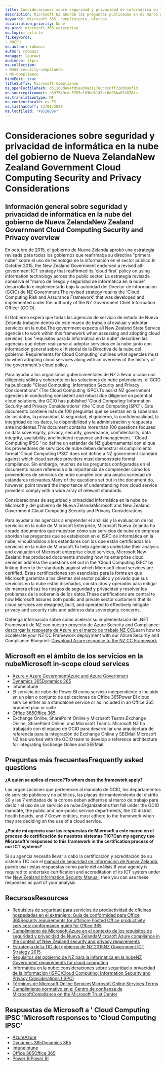 ```yaml
---
title: Consideraciones sobre seguridad y privacidad de informática en la nube del gobierno de Nueva Zelanda
description: Microsoft NZ aborda las preguntas publicadas en el marco de informática en la nube de Nueva Zelanda.
keywords: Microsoft 365, cumplimiento, ofertas
localization_priority: None
ms.prod: microsoft-365-enterprise
ms.topic: article
f1.keywords:
- NOCSH
ms.author: robmazz
author: robmazz
manager: laurawi
audience: itpro
ms.collection:
- M365-security-compliance
- MS-Compliance
hideEdit: true
titleSuffix: Microsoft Compliance
ms.openlocfilehash: db1168d494fd5a8d0a31176ccccdff72dd096f1d
ms.sourcegitcommit: c697549cdc5785e163bd6147cf0d95ba61b078fe
ms.translationtype: MT
ms.contentlocale: es-ES
ms.lasthandoff: 12/01/2020
ms.locfileid: "49528896"
---
```

# <a name="new-zealand-government-cloud-computing-security-and-privacy-considerations"></a><span data-ttu-id="b9496-104">Consideraciones sobre seguridad y privacidad de informática en la nube del gobierno de Nueva Zelanda</span><span class="sxs-lookup"><span data-stu-id="b9496-104">New Zealand Government Cloud Computing Security and Privacy Considerations</span></span>

## <a name="new-zealand-government-cloud-computing-security-and-privacy-overview"></a><span data-ttu-id="b9496-105">Información general sobre seguridad y privacidad de informática en la nube del gobierno de Nueva Zelanda</span><span class="sxs-lookup"><span data-stu-id="b9496-105">New Zealand Government Cloud Computing Security and Privacy overview</span></span>

<span data-ttu-id="b9496-106">En octubre de 2015, el gobierno de Nueva Zelanda aprobó una estrategia revisada para todos los gobiernos que reafirmaba su directiva "primera nube" sobre el uso de tecnología de la información en el sector público.</span><span class="sxs-lookup"><span data-stu-id="b9496-106">In October 2015, the New Zealand Government endorsed a revised all-government ICT strategy that reaffirmed its 'cloud first' policy on using information technology across the public sector.</span></span> <span data-ttu-id="b9496-107">La estrategia revisada conserva el "marco de riesgo y seguridad de informática en la nube" desarrollado e implementado bajo la autoridad del Director de información (GCIO) de NZ Government.</span><span class="sxs-lookup"><span data-stu-id="b9496-107">The revised strategy retains the 'Cloud Computing Risk and Assurance Framework' that was developed and implemented under the authority of the NZ Government Chief Information Officer (GCIO).</span></span>

<span data-ttu-id="b9496-108">El Gobierno espera que todas las agencias de servicio de estado de Nueva Zelanda trabajen dentro de este marco de trabajo al evaluar y adoptar servicios en la nube.</span><span class="sxs-lookup"><span data-stu-id="b9496-108">The government expects all New Zealand State Service agencies to work within this framework when assessing and adopting cloud services.</span></span> <span data-ttu-id="b9496-109">Los "requisitos para la informática en la nube" describen las agencias que deben realizarse al adoptar servicios en la nube junto con información general sobre el historial de la Directiva de la nube del gobierno.</span><span class="sxs-lookup"><span data-stu-id="b9496-109">'Requirements for Cloud Computing' outlines what agencies must do when adopting cloud services along with an overview of the history of the government's cloud policy.</span></span>

<span data-ttu-id="b9496-110">Para ayudar a los organismos gubernamentales de NZ a llevar a cabo una diligencia sólida y coherente en las soluciones de nube potenciales, el GCIO ha publicado "Cloud Computing: Information Security and Privacy Considerations" (The Cloud Computing ISPC).</span><span class="sxs-lookup"><span data-stu-id="b9496-110">To assist NZ government agencies in conducting consistent and robust due diligence on potential cloud solutions, the GCIO has published 'Cloud Computing: Information Security and Privacy Considerations' (the 'Cloud Computing ISPC').</span></span> <span data-ttu-id="b9496-111">Este documento contiene más de 100 preguntas que se centran en la soberanía de los datos, la privacidad, la seguridad, el gobierno, la confidencialidad, la integridad de los datos, la disponibilidad y la administración y respuesta ante incidentes.</span><span class="sxs-lookup"><span data-stu-id="b9496-111">This document contains more than 100 questions focused on data sovereignty, privacy, security, governance, confidentiality, data integrity, availability, and incident response and management.</span></span> <span data-ttu-id="b9496-112">' Cloud Computing IPSC ' no define un estándar de NZ gubernamental con el que los proveedores de servicios de nube deben demostrar el cumplimiento formal.</span><span class="sxs-lookup"><span data-stu-id="b9496-112">'Cloud Computing IPSC' does not define a NZ government standard against which cloud service providers must demonstrate formal compliance.</span></span> <span data-ttu-id="b9496-113">Sin embargo, muchas de las preguntas configuradas en el documento hacen referencia a la importancia de comprender cómo los proveedores de servicios de nube cumplen con una amplia variedad de estándares relevantes.</span><span class="sxs-lookup"><span data-stu-id="b9496-113">Many of the questions set out in the document do, however, point toward the importance of understanding how cloud service providers comply with a wide array of relevant standards.</span></span>

<span data-ttu-id="b9496-114">Consideraciones de seguridad y privacidad informática en la nube de Microsoft y del gobierno de Nueva Zelanda</span><span class="sxs-lookup"><span data-stu-id="b9496-114">Microsoft and New Zealand Government Cloud Computing Security and Privacy Considerations</span></span>

<span data-ttu-id="b9496-115">Para ayudar a las agencias a emprender el análisis y la evaluación de los servicios en la nube de Microsoft Enterprise, Microsoft Nueva Zelanda ha creado documentos que muestran cómo sus servicios de nube de empresa abordan las preguntas que se establecen en el ISPC de informática en la nube, vinculándolos a los estándares con los que están certificados los servicios en la nube de Microsoft.</span><span class="sxs-lookup"><span data-stu-id="b9496-115">To help agencies undertake their analysis and evaluation of Microsoft enterprise cloud services, Microsoft New Zealand has produced documents showing how its enterprise cloud services address the questions set out in the 'Cloud Computing ISPC' by linking them to the standards against which Microsoft cloud services are certified.</span></span> <span data-ttu-id="b9496-116">Estas certificaciones son esenciales para la forma en que Microsoft garantiza a los clientes del sector público y privado que sus servicios en la nube están diseñados, construidos y operados para mitigar de manera eficaz los riesgos de seguridad y privacidad y resolver los problemas de la soberanía de los datos.</span><span class="sxs-lookup"><span data-stu-id="b9496-116">These certifications are central to how Microsoft assures both public and private sector customers that its cloud services are designed, built, and operated to effectively mitigate privacy and security risks and address data sovereignty concerns.</span></span>

<span data-ttu-id="b9496-117">Obtenga información sobre cómo acelerar su implementación de .NET Framework de NZ con nuestro proyecto de Azure Security and Compliance: [descargar la respuesta de Azure en el marco de trabajo NZ CC](https://gallery.technet.microsoft.com/Response-to-GCIO-Cloud-e117bbb9)</span><span class="sxs-lookup"><span data-stu-id="b9496-117">Learn how to accelerate your NZ CC Framework deployment with our Azure Security and Compliance Blueprint: [Download Azure response to the NZ CC Framework](https://gallery.technet.microsoft.com/Response-to-GCIO-Cloud-e117bbb9)</span></span>

## <a name="microsoft-in-scope-cloud-services"></a><span data-ttu-id="b9496-118">Microsoft en el ámbito de los servicios en la nube</span><span class="sxs-lookup"><span data-stu-id="b9496-118">Microsoft in-scope cloud services</span></span>

- [<span data-ttu-id="b9496-119">Azure y Azure Government</span><span class="sxs-lookup"><span data-stu-id="b9496-119">Azure and Azure Government</span></span>](https://aka.ms/AzureCompliance)
- [<span data-ttu-id="b9496-120">Dynamics 365</span><span class="sxs-lookup"><span data-stu-id="b9496-120">Dynamics 365</span></span>](https://aka.ms/d365-compliance-list)
- <span data-ttu-id="b9496-121">Intune</span><span class="sxs-lookup"><span data-stu-id="b9496-121">Intune</span></span>
- <span data-ttu-id="b9496-122">El servicio de nube de Power BI como servicio independiente o incluido en un plan o conjunto de aplicaciones de Office 365</span><span class="sxs-lookup"><span data-stu-id="b9496-122">Power BI cloud service either as a standalone service or as included in an Office 365 branded plan or suite</span></span>
- [<span data-ttu-id="b9496-123">Office 365</span><span class="sxs-lookup"><span data-stu-id="b9496-123">Office 365</span></span>](https://go.microsoft.com/fwlink/p/?LinkID=2077751)
- <span data-ttu-id="b9496-124">Exchange Online, SharePoint Online y Microsoft Teams.</span><span class="sxs-lookup"><span data-stu-id="b9496-124">Exchange Online, SharePoint Online, and Microsoft Teams.</span></span> <span data-ttu-id="b9496-125">Microsoft NZ ha trabajado con el equipo de GCIO para desarrollar una arquitectura de referencia para la integración de Exchange Online y SEEMail.</span><span class="sxs-lookup"><span data-stu-id="b9496-125">Microsoft NZ has worked with the GCIO team to develop a reference architecture for integrating Exchange Online and SEEMail.</span></span>

## <a name="frequently-asked-questions"></a><span data-ttu-id="b9496-126">Preguntas más frecuentes</span><span class="sxs-lookup"><span data-stu-id="b9496-126">Frequently asked questions</span></span>

<span data-ttu-id="b9496-127">**¿A quién se aplica el marco?**</span><span class="sxs-lookup"><span data-stu-id="b9496-127">**To whom does the framework apply?**</span></span>

<span data-ttu-id="b9496-128">Las organizaciones que pertenecen al mandato de GCIO, los departamentos de servicio públicos y no públicos, las placas de mantenimiento del distrito 20 y las 7 entidades de la corona deben adherirse al marco de trabajo para decidir el uso de un servicio de nube.</span><span class="sxs-lookup"><span data-stu-id="b9496-128">Organizations that fall under the GCIO mandate, the public and non-public service departments, the 20 district health boards, and 7 Crown entities, must adhere to the framework when they are deciding on the use of a cloud service.</span></span>

<span data-ttu-id="b9496-129">**¿Puede mi agencia usar las respuestas de Microsoft a este marco en el proceso de certificación de nuestros sistemas TIC?**</span><span class="sxs-lookup"><span data-stu-id="b9496-129">**Can my agency use Microsoft's responses to this framework in the certification process of our ICT systems?**</span></span>

<span data-ttu-id="b9496-130">Si su agencia necesita llevar a cabo la certificación y acreditación de su sistema TIC con el [manual de seguridad de información de Nueva Zelanda](https://go.microsoft.com/fwlink/p/?linkid=2099496), puede usar estas respuestas como parte del análisis.</span><span class="sxs-lookup"><span data-stu-id="b9496-130">If your agency is required to undertake certification and accreditation of its ICT system under the [New Zealand Information Security Manual](https://go.microsoft.com/fwlink/p/?linkid=2099496), then you can use these responses as part of your analysis.</span></span>

## <a name="resources"></a><span data-ttu-id="b9496-131">Recursos</span><span class="sxs-lookup"><span data-stu-id="b9496-131">Resources</span></span>

- [<span data-ttu-id="b9496-132">Requisitos de seguridad para servicios de productividad de oficinas hospedadas en el extranjero: Guía de conformidad para Office 365</span><span class="sxs-lookup"><span data-stu-id="b9496-132">Security requirements for offshore hosted Office productivity services: conformance guide for Office 365</span></span>](https://aka.ms/o365-gcio-conformance-guidance)
- [<span data-ttu-id="b9496-133">Cumplimiento de Microsoft Azure en el contexto de los requisitos de seguridad y privacidad de Nueva Zelanda</span><span class="sxs-lookup"><span data-stu-id="b9496-133">Microsoft Azure compliance in the context of New Zealand security and privacy requirements</span></span>](https://aka.ms/azurecompliancenewzealand)
- [<span data-ttu-id="b9496-134">Estrategia de la TIC del gobierno de NZ 2015</span><span class="sxs-lookup"><span data-stu-id="b9496-134">NZ Government ICT Strategy 2015</span></span>](https://www.ict.govt.nz/strategy-and-action-plan/strategy/)
- [<span data-ttu-id="b9496-135">Requisitos del gobierno de NZ para la informática en la nube</span><span class="sxs-lookup"><span data-stu-id="b9496-135">NZ Government requirements for cloud computing</span></span>](https://aka.ms/NZ-Cloud-Requirements)
- [<span data-ttu-id="b9496-136">Informática en la nube: consideraciones sobre seguridad y privacidad de la información (ISPC)</span><span class="sxs-lookup"><span data-stu-id="b9496-136">Cloud Computing: Information Security and Privacy Considerations (ISPC)</span></span>](https://www.digital.govt.nz/standards-and-guidance/technology-and-architecture/cloud-services/)
- [<span data-ttu-id="b9496-137">Términos de Microsoft Online Services</span><span class="sxs-lookup"><span data-stu-id="b9496-137">Microsoft Online Services Terms</span></span>](https://aka.ms/Online-Services-Terms)
- [<span data-ttu-id="b9496-138">Cumplimiento normativo en el Centro de confianza de Microsoft</span><span class="sxs-lookup"><span data-stu-id="b9496-138">Compliance on the Microsoft Trust Center</span></span>](https://www.microsoft.com/trust-center/compliance/compliance-overview)

## <a name="microsoft-responses-to-cloud-computing-ipsc"></a><span data-ttu-id="b9496-139">Respuestas de Microsoft a ' Cloud Computing IPSC '</span><span class="sxs-lookup"><span data-stu-id="b9496-139">Microsoft responses to 'Cloud Computing IPSC'</span></span>

- [<span data-ttu-id="b9496-140">Azure</span><span class="sxs-lookup"><span data-stu-id="b9496-140">Azure</span></span>](https://aka.ms/Azure-NZ-response)
- [<span data-ttu-id="b9496-141">Dynamics 365</span><span class="sxs-lookup"><span data-stu-id="b9496-141">Dynamics 365</span></span>](https://aka.ms/d365-nz-response)
- [<span data-ttu-id="b9496-142">Intune</span><span class="sxs-lookup"><span data-stu-id="b9496-142">Intune</span></span>](https://aka.ms/Intune-NZ-response)
- [<span data-ttu-id="b9496-143">Office 365</span><span class="sxs-lookup"><span data-stu-id="b9496-143">Office 365</span></span>](https://aka.ms/O365-NZ-Response)
- [<span data-ttu-id="b9496-144">Power BI</span><span class="sxs-lookup"><span data-stu-id="b9496-144">Power BI</span></span>](https://download.microsoft.com/download/5/1/7/51726B9B-2E76-49C4-9D4F-A36BF025CB93/Response-to-GCIO-105-questions-Power-BI.pdf)
